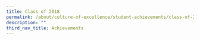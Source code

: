 ```yaml
---
title: Class of 2018
permalink: /about/culture-of-excellence/student-achievements/class-of-2018/
description: ""
third_nav_title: Achievements
---
```

